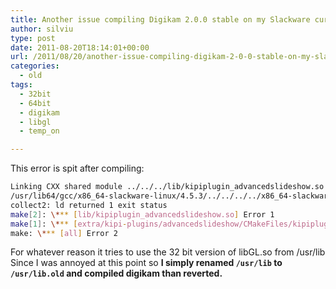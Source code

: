 ```yaml
---
title: Another issue compiling Digikam 2.0.0 stable on my Slackware current 64 bit (post 13.37)
author: silviu
type: post
date: 2011-08-20T18:14:01+00:00
url: /2011/08/20/another-issue-compiling-digikam-2-0-0-stable-on-my-slackware-current-64-bit-post-13-37/
categories:
  - old
tags:
  - 32bit
  - 64bit
  - digikam
  - libgl
  - temp_on

---
```

This error is spit after compiling:

```bash
Linking CXX shared module ../../../lib/kipiplugin_advancedslideshow.so
/usr/lib64/gcc/x86_64-slackware-linux/4.5.3/../../../../x86_64-slackware-linux/bin/ld: skipping incompatible /usr/share/opencv/../../lib/libGL.so when searching for -lGL
collect2: ld returned 1 exit status
make[2]: \*** [lib/kipiplugin_advancedslideshow.so] Error 1
make[1]: \*** [extra/kipi-plugins/advancedslideshow/CMakeFiles/kipiplugin_advancedslideshow.dir/all] Error 2
make: \*** [all] Error 2
```

For whatever reason it tries to use the 32 bit version of libGL.so from /usr/lib Since I was annoyed at this point so **I simply renamed `/usr/lib` to `/usr/lib.old` and compiled digikam than reverted.**